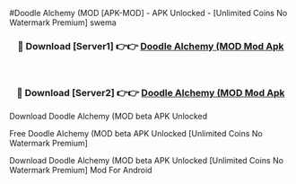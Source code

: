 #Doodle Alchemy (MOD [APK-MOD] - APK Unlocked - [Unlimited Coins No Watermark Premium] swema



<div align="center">

<h3>🔴 Download [Server1] 👉👉 <a href="https://momento.my/?title=Doodle_Alchemy_(MOD">Doodle Alchemy (MOD Mod Apk</a></h3><br>

<h3>🔴 Download [Server2] 👉👉 <a href="https://momento.my/?title=Doodle_Alchemy_(MOD">Doodle Alchemy (MOD Mod Apk</a></h3>
</div>



Download Doodle Alchemy (MOD beta APK Unlocked

Free Doodle Alchemy (MOD beta APK Unlocked [Unlimited Coins No Watermark Premium]

Download Doodle Alchemy (MOD beta APK Unlocked [Unlimited Coins No Watermark Premium] Mod For Android
